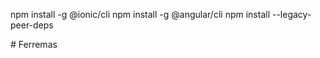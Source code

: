 npm install -g @ionic/cli
npm install -g @angular/cli
npm install --legacy-peer-deps

#   F e r r e m a s  
 